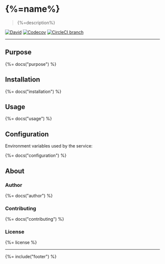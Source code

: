 # {%=name%}

> {%=description%}

[![David](https://img.shields.io/david/sammler/{%=name%}.svg)](https://github.com/sammler/{%=name%})
[![Codecov](https://img.shields.io/codecov/c/github/sammler/{%=name%}.svg?logo=codecov)](https://codecov.io/gh/sammler/{%=name%})
[![CircleCI branch](https://img.shields.io/circleci/project/github/sammler/scheduler/master.svg?style=flat-square)](https://circleci.com/gh/sammler/scheduler)

---

## Purpose

{%= docs("purpose") %}


## Installation

{%= docs("installation") %}


## Usage

{%= docs("usage") %}



## Configuration

Environment variables used by the service:

{%= docs("configuration") %}

## About

### Author
{%= docs("author") %}

### Contributing
{%= docs("contributing") %}

### License
{%= license %}

***

{%= include("footer") %}